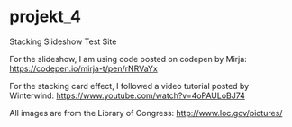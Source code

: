 # projekt_4
Stacking Slideshow Test Site


For the slideshow, I am using code posted on codepen by Mirja: https://codepen.io/mirja-t/pen/rNRVaYx

For the stacking card effect, I followed a video tutorial posted by Winterwind: https://www.youtube.com/watch?v=4oPAULoBJ74

All images are from the Library of Congress: http://www.loc.gov/pictures/
